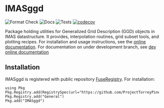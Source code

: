 # IMASggd

![Format Check](https://github.com/ProjectTorreyPines/IMASggd.jl/actions/workflows/format_check.yml/badge.svg)
![Docs](https://github.com/ProjectTorreyPines/IMASggd.jl/actions/workflows/make_docs.yml/badge.svg)
![Tests](https://github.com/ProjectTorreyPines/IMASggd.jl/actions/workflows/test.yml/badge.svg)
[![codecov](https://codecov.io/gh/ProjectTorreyPines/IMASggd.jl/graph/badge.svg?token=ZJBRLAXIS1)](https://codecov.io/gh/ProjectTorreyPines/IMASggd.jl)

Package holding utilities for Generalized Grid Description (GGD) objects in IMAS datastructure. It provides, interpolation routines, grid subset tools, and plotting recipes. For installation and usage instructions, see the [online documentation](https://projecttorreypines.github.io/IMASggd.jl/stable). For documentation on under development branch, see [dev online documentation](https://projecttorreypines.github.io/IMASggd.jl/dev)

## Installation

IMASggd is registered with public repository [FuseRegistry](https://github.com/ProjectTorreyPines/FuseRegistry.jl/). For installation:

```
using Pkg
Pkg.Registry.add(RegistrySpec(url="https://github.com/ProjectTorreyPines/FuseRegistry.jl.git"))
Pkg.Registry.add("General")
Pkg.add("IMASggd")
```
